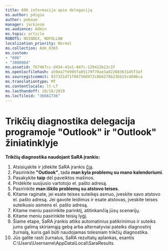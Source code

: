```yaml
---
title: 606 informacija apie delegaciją
ms.author: pdigia
author: pebaum
manager: jackiesm
ms.audience: Admin
ms.topic: article
ROBOTS: NOINDEX, NOFOLLOW
localization_priority: Normal
ms.collection: Adm_O365
ms.custom:
- "606"
- "3800004"
ms.assetid: f67467cc-d434-41e1-847c-120412b12c3f
ms.openlocfilehash: a59ea7fd995fa05179f70ae3a82268363145f3af
ms.sourcegitcommit: 037331d71f06750d972c0b6278b23bb15c4806ca
ms.translationtype: MT
ms.contentlocale: lt-LT
ms.lasthandoff: 10/18/2019
ms.locfileid: "36661736"
---
```

# <a name="troubleshooting-delegation-in-outlook-and-outlook-on-the-web"></a>Trikčių diagnostika delegacija programoje "Outlook" ir "Outlook" žiniatinklyje

**Trikčių diagnostika naudojant SaRA įrankis:**

1. Atsisiųskite ir įdiekite SaRA įrankis [čia](https://aka.ms/SaRA-SkypeForBusinessSignIn).
1. Pasirinkite **"Outlook"**, tada **man kyla problemų su mano kalendoriumi**.
1. Pasakykite **taip** dėl paveiktos mašinos.
1. Pridėkite susijusio vartotojo el. pašto adresą.
1. Pasirinkite **man iškilo problemų su atstovo teises**.
1. Kitame raginate, jei esate teises suteikęs asmuo, įveskite savo atstovo el. pašto adresą. Jei gavote leidimus ir esate atstovas, įveskite teises suteikusio asmens el. pašto adresą.
1. Kitame meniu pasirinkite parinktį, atitinkančią jūsų scenarijų.
1. Kitame meniu pasirinkite teisių lygį.
1. Šiame etape, SaRA įrankis atliks automatinius patikrinimus ir suteiks jums galimą skiriamąją gebą arba alternatyviai pateiks diagnostinį žurnalą, kuris gali būti naudojamas tolesniam trikčių diagnostika.
1. Jūs galite rasti žurnalus, SaRA rezultatų aplankas, esantis C:\Users\Username\AppData\Local\SaraResults.
